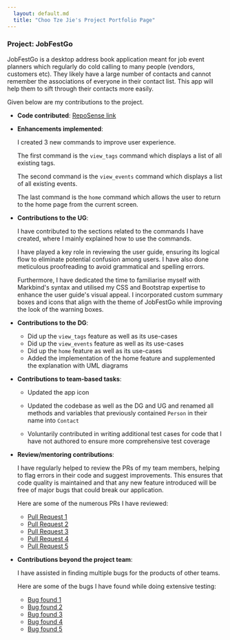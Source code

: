 ```yaml
---
  layout: default.md
  title: "Choo Tze Jie's Project Portfolio Page"
---
```


### Project: JobFestGo

JobFestGo is a desktop address book application meant for job event planners which regularly do cold calling to many people (vendors, customers etc). They likely have a large number of contacts and cannot remember the associations of everyone in their contact list. This app will help them to sift through their contacts more easily.

Given below are my contributions to the project.

* **Code contributed**: [RepoSense link](https://nus-cs2103-ay2324s1.github.io/tp-dashboard/?search=tjch-o&breakdown=true&sort=groupTitle%20dsc&sortWithin=title&since=2023-09-22&timeframe=commit&mergegroup=&groupSelect=groupByRepos&checkedFileTypes=docs~functional-code~test-code~other)

* **Enhancements implemented**: 
  
  I created 3 new commands to improve user experience.

  The first command is the `view_tags` command which displays a list of all existing tags. 

  The second command is the `view_events` command which displays a list of all existing events. 

  The last command is the `home` command which allows the user to return to the home page from the current screen.

* **Contributions to the UG**: 

  I have contributed to the sections related to the commands I have created, where I mainly explained how to use the commands. 

  I have played a key role in reviewing the user guide, ensuring its logical flow to eliminate potential confusion among users. 
  I have also done meticulous proofreading to avoid grammatical and spelling errors.

  Furthermore, I have dedicated the time to familiarise myself with Markbind's syntax and utilised my CSS and Bootstrap expertise to enhance the user guide's visual appeal. I incorporated custom summary boxes and icons that align with the theme of JobFestGo while improving the look of the warning boxes.

* **Contributions to the DG**: 
  - Did up the `view_tags` feature as well as its use-cases
  - Did up the `view_events` feature as well as its use-cases
  - Did up the `home` feature as well as its use-cases
  - Added the implementation of the home feature and supplemented the explanation with UML diagrams

* **Contributions to team-based tasks**: 
  
  - Updated the app icon

  - Updated the codebase as well as the DG and UG and renamed all methods and variables that previously contained `Person` in their name into `Contact`

  - Voluntarily contributed in writing additional test cases for code that I have not authored to ensure more comprehensive test coverage

* **Review/mentoring contributions**: 
  
  I have regularly helped to review the PRs of my team members, helping to flag errors in their code and suggest improvements. This ensures that code quality is maintained and that any new feature introduced will be free of major bugs that could break our application.

  Here are some of the numerous PRs I have reviewed:

  - [Pull Request 1](https://github.com/AY2324S1-CS2103T-T09-1/tp/pull/53)
  - [Pull Request 2](https://github.com/AY2324S1-CS2103T-T09-1/tp/pull/69)
  - [Pull Request 3](https://github.com/AY2324S1-CS2103T-T09-1/tp/pull/97)
  - [Pull Request 4](https://github.com/AY2324S1-CS2103T-T09-1/tp/pull/159)
  - [Pull Request 5](https://github.com/AY2324S1-CS2103T-T09-1/tp/pull/222)


* **Contributions beyond the project team**: 
  
  I have assisted in finding multiple bugs for the products of other teams.

  Here are some of the bugs I have found while doing extensive testing:
  - [Bug found 1](https://github.com/tjch-o/ped/issues/3)
  - [Bug found 2](https://github.com/tjch-o/ped/issues/8)
  - [Bug found 3](https://github.com/tjch-o/ped/issues/9)
  - [Bug found 4](https://github.com/tjch-o/ped/issues/11)
  - [Bug found 5](https://github.com/tjch-o/ped/issues/13)

